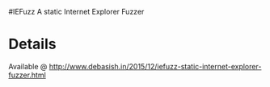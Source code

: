 #IEFuzz
A static Internet Explorer Fuzzer
# Details
Available @ http://www.debasish.in/2015/12/iefuzz-static-internet-explorer-fuzzer.html
